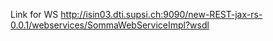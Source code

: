 Link for WS
http://isin03.dti.supsi.ch:9090/new-REST-jax-rs-0.0.1/webservices/SommaWebServiceImpl?wsdl